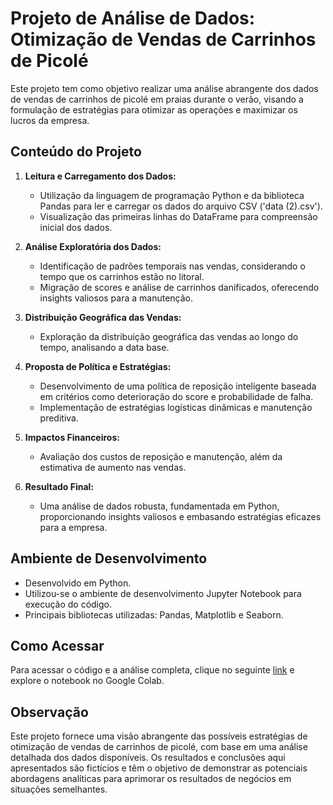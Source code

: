 # Projeto de Análise de Dados: Otimização de Vendas de Carrinhos de Picolé

Este projeto tem como objetivo realizar uma análise abrangente dos dados de vendas de carrinhos de picolé em praias durante o verão, visando a formulação de estratégias para otimizar as operações e maximizar os lucros da empresa.

## Conteúdo do Projeto

1. **Leitura e Carregamento dos Dados:**
   - Utilização da linguagem de programação Python e da biblioteca Pandas para ler e carregar os dados do arquivo CSV ('data (2).csv').
   - Visualização das primeiras linhas do DataFrame para compreensão inicial dos dados.

2. **Análise Exploratória dos Dados:**
   - Identificação de padrões temporais nas vendas, considerando o tempo que os carrinhos estão no litoral.
   - Migração de scores e análise de carrinhos danificados, oferecendo insights valiosos para a manutenção.

3. **Distribuição Geográfica das Vendas:**
   - Exploração da distribuição geográfica das vendas ao longo do tempo, analisando a data base.

4. **Proposta de Política e Estratégias:**
   - Desenvolvimento de uma política de reposição inteligente baseada em critérios como deterioração do score e probabilidade de falha.
   - Implementação de estratégias logísticas dinâmicas e manutenção preditiva.

5. **Impactos Financeiros:**
   - Avaliação dos custos de reposição e manutenção, além da estimativa de aumento nas vendas.

6. **Resultado Final:**
   - Uma análise de dados robusta, fundamentada em Python, proporcionando insights valiosos e embasando estratégias eficazes para a empresa.

## Ambiente de Desenvolvimento

- Desenvolvido em Python.
- Utilizou-se o ambiente de desenvolvimento Jupyter Notebook para execução do código.
- Principais bibliotecas utilizadas: Pandas, Matplotlib e Seaborn.

## Como Acessar

Para acessar o código e a análise completa, clique no seguinte [link](https://colab.research.google.com/drive/1ljRo4wZa5lxUMUSaAu2ZQbZZUebto9DS?usp=sharing) e explore o notebook no Google Colab.

## Observação

Este projeto fornece uma visão abrangente das possíveis estratégias de otimização de vendas de carrinhos de picolé, com base em uma análise detalhada dos dados disponíveis. Os resultados e conclusões aqui apresentados são fictícios e têm o objetivo de demonstrar as potenciais abordagens analíticas para aprimorar os resultados de negócios em situações semelhantes.

